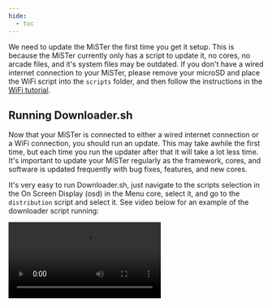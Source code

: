 ```yaml
---
hide:
  - toc
---
```


We need to update the MiSTer the first time you get it setup. This is because the MiSTer currently only has a script to update it, no cores, no arcade files, and it's system files may be outdated. If you don't have a wired internet connection to your MiSTer, please remove your microSD and place the WiFi script into the `scripts` folder, and then follow the instructions in the [WiFi tutorial](../basics/wifi.md#setup-wifi-with-a-script).

## Running Downloader.sh
Now that your MiSTer is connected to either a wired internet connection or a WiFi connection, you should run an update. This may take awhile the first time, but each time you run the updater after that it will take a lot less time. It's important to update your MiSTer regularly as the framework, cores, and software is updated frequently with bug fixes, features, and new cores.

It's very easy to run Downloader.sh, just navigate to the scripts selection in the On Screen Display (osd) in the Menu core, select it, and go to the `distribution` script and select it. See video below for an example of the downloader script running:

![type:video](videos/downloader.mp4)
